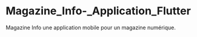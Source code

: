 # Magazine_Info-_Application_Flutter
Magazine Info une application mobile  pour un magazine numérique.
